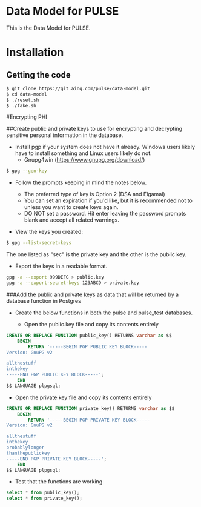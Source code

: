# Data Model for PULSE

This is the Data Model for PULSE.

# Installation

## Getting the code

```sh
$ git clone https://git.ainq.com/pulse/data-model.git
$ cd data-model
$ ./reset.sh
$ ./fake.sh
```

#Encrypting PHI

##Create public and private keys to use for encrypting and decrypting sensitive personal information in the database.

* Install pgp if your system does not have it already. Windows users likely have to install something and Linux users likely do not.
  * Gnupg4win (https://www.gnupg.org/download/)
```sh
$ gpg --gen-key
```

* Follow the prompts keeping in mind the notes below.
  * The preferred type of key is Option 2 (DSA and Elgamal)
  * You can set an expiration if you'd like, but it is recommended not to unless you want to create keys again.
  * DO NOT set a password. Hit enter leaving the password prompts blank and accept all related warnings.

* View the keys you created:
```sh
$ gpg --list-secret-keys
```
The one listed as "sec" is the private key and the other is the public key.

* Export the keys in a readable format.
```sh
gpg -a --export 999DEFG > public.key
gpg -a --export-secret-keys 123ABCD > private.key
```

###Add the public and private keys as data that will be returned by a database function in Postgres
* Create the below functions in both the pulse and pulse_test databases.

  * Open the public.key file and copy its contents entirely
```sql
CREATE OR REPLACE FUNCTION public_key() RETURNS varchar as $$
	BEGIN
		RETURN '-----BEGIN PGP PUBLIC KEY BLOCK-----
Version: GnuPG v2

allthestuff
inthekey
-----END PGP PUBLIC KEY BLOCK-----';
	END
$$ LANGUAGE plpgsql;
```

  * Open the private.key file and copy its contents entirely
```sql
CREATE OR REPLACE FUNCTION private_key() RETURNS varchar as $$
	BEGIN
		RETURN '-----BEGIN PGP PRIVATE KEY BLOCK-----
Version: GnuPG v2

allthestuff
inthekey
probablylonger
thanthepublickey
-----END PGP PRIVATE KEY BLOCK-----';
	END
$$ LANGUAGE plpgsql;
```

  * Test that the functions are working
```sql
select * from public_key();
select * from private_key();
```



